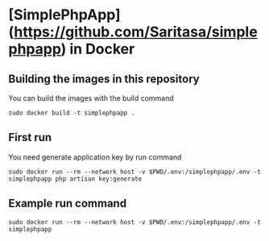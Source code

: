[SimplePhpApp] (https://github.com/Saritasa/simplephpapp) in Docker
======================

## Building the images in this repository

You can build the images with the build command
```
sudo docker build -t simplephpapp .
```
## First run

You need generate application key by run command
```
sudo docker run --rm --network host -v $PWD/.env:/simplephpapp/.env -t simplephpapp php artisan key:generate
```
## Example run command

```
sudo docker run --rm --network host -v $PWD/.env:/simplephpapp/.env -t simplephpapp
```
